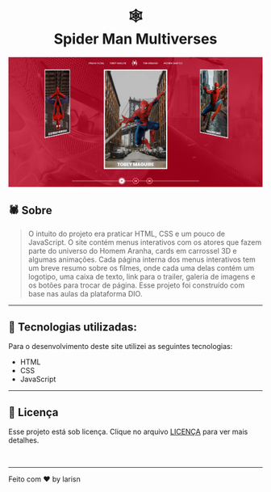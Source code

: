 <h1 align="center">
🕸<br>Spider Man Multiverses
</h1>

![Preview](https://github.com/larisn/spider-man-multiverses/blob/main/assets/imagens/Screenshot_1.png)

## 🕷 Sobre

> O intuito do projeto era praticar HTML, CSS e um pouco de JavaScript. O site contém menus interativos com os atores que fazem parte do universo do Homem Aranha, cards em carrossel 3D e algumas animações.
Cada página interna dos menus interativos tem um breve resumo sobre os filmes, onde cada uma delas contém um logotipo, uma caixa de texto, link para o trailer, galeria de imagens e os botões para trocar de página. Esse projeto foi construído com base nas aulas da plataforma DIO.

---

## 🎯 Tecnologias utilizadas:

Para o desenvolvimento deste site utilizei as seguintes tecnologias:

* HTML
* CSS
* JavaScript

---

## 🎐 Licença
Esse projeto está sob licença. Clique no arquivo [LICENÇA](https://github.com/larisn/larisn/blob/main/LICENSE2.md) para ver mais detalhes.

<br>

---

Feito com ❤️ by larisn